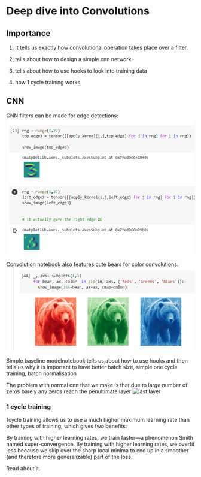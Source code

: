 # Deep dive into Convolutions

## Importance

1. It tells us exactly how convolutional operation takes place over a filter.

1. tells about how to design a simple cnn network.

1. tells about how to use hooks to look into training data

1. how 1 cycle training works

## CNN

CNN filters can be made for edge detections:
![filter image](./img/convolution_filters.png)

Convolution notebook also features cute bears for color convolutions:
![multicolored bear](./img/bear_colors.png)

Simple baseline modelnotebook tells us about how to use hooks and then tells us why it is important to have better batch size, simple one cycle training, batch normalisation

The problem with normal cnn that we make is that due to large number of zeros barely any zeros reach the penultimate layer
![last layer](penultimate_activations.png)

### 1 cycle training

1cycle training allows us to use a much higher maximum learning rate than other types of training, which gives two benefits:

By training with higher learning rates, we train faster—a phenomenon Smith named super-convergence.
By training with higher learning rates, we overfit less because we skip over the sharp local minima to end up in a smoother (and therefore more generalizable) part of the loss.

Read about it.